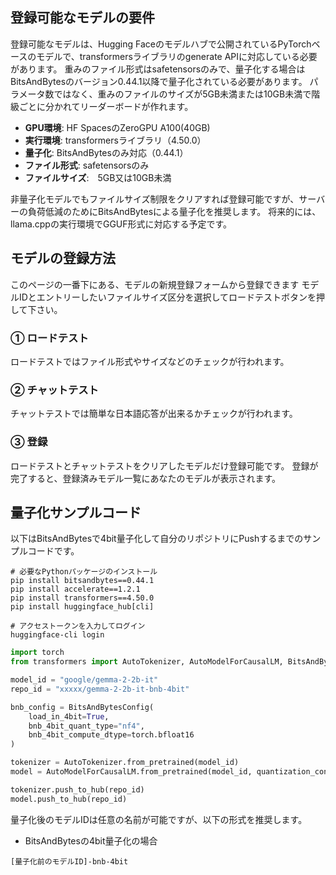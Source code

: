 ## 登録可能なモデルの要件

登録可能なモデルは、Hugging Faceのモデルハブで公開されているPyTorchベースのモデルで、transformersライブラリのgenerate APIに対応している必要があります。
重みのファイル形式はsafetensorsのみで、量子化する場合はBitsAndBytesのバージョン0.44.1以降で量子化されている必要があります。
パラメータ数ではなく、重みのファイルのサイズが5GB未満または10GB未満で階級ごとに分かれてリーダーボードが作れます。

- **GPU環境**: HF SpacesのZeroGPU A100(40GB)
- **実行環境**: transformersライブラリ（4.50.0）
- **量子化**: BitsAndBytesのみ対応（0.44.1）
- **ファイル形式**: safetensorsのみ
- **ファイルサイズ**:　5GB又は10GB未満

非量子化モデルでもファイルサイズ制限をクリアすれば登録可能ですが、サーバーの負荷低減のためにBitsAndBytesによる量子化を推奨します。
将来的には、llama.cppの実行環境でGGUF形式に対応する予定です。

## モデルの登録方法

このページの一番下にある、モデルの新規登録フォームから登録できます
モデルIDとエントリーしたいファイルサイズ区分を選択してロードテストボタンを押して下さい。

### ① ロードテスト
ロードテストではファイル形式やサイズなどのチェックが行われます。

### ② チャットテスト 
チャットテストでは簡単な日本語応答が出来るかチェックが行われます。

### ③ 登録
ロードテストとチャットテストをクリアしたモデルだけ登録可能です。
登録が完了すると、登録済みモデル一覧にあなたのモデルが表示されます。

## 量子化サンプルコード

以下はBitsAndBytesで4bit量子化して自分のリポジトリにPushするまでのサンプルコードです。

```
# 必要なPythonパッケージのインストール
pip install bitsandbytes==0.44.1
pip install accelerate==1.2.1
pip install transformers==4.50.0
pip install huggingface_hub[cli]
```
```
# アクセストークンを入力してログイン
huggingface-cli login
```
```python
import torch
from transformers import AutoTokenizer, AutoModelForCausalLM, BitsAndBytesConfig

model_id = "google/gemma-2-2b-it" 
repo_id = "xxxxx/gemma-2-2b-it-bnb-4bit" 

bnb_config = BitsAndBytesConfig(
    load_in_4bit=True,
    bnb_4bit_quant_type="nf4",
    bnb_4bit_compute_dtype=torch.bfloat16
)

tokenizer = AutoTokenizer.from_pretrained(model_id)
model = AutoModelForCausalLM.from_pretrained(model_id, quantization_config=bnb_config, device_map="auto")

tokenizer.push_to_hub(repo_id)
model.push_to_hub(repo_id)

```

量子化後のモデルIDは任意の名前が可能ですが、以下の形式を推奨します。

* BitsAndBytesの4bit量子化の場合
```
[量子化前のモデルID]-bnb-4bit
```